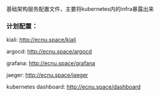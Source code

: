 基础架构服务配置文件，主要将kubernetes内的infra暴露出来
### 计划配置：
kiali: http://ecnu.space/kiali

argocd: http://ecnu.space/argocd

grafana: http://ecnu.space/grafana

jaeger: http://ecnu.space/jaeger

kubernetes dashboard: http://ecnu.space/dashboard
